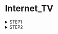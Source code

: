 # Internet_TV
<details><summary>STEP1</summary> 

| カラム名 | データ型 | NULL | キー | 初期値 | AUTO INCREMENT |
| --- | --- | --- | --- | --- | --- |
| id | bigint(20) | | PRIMARY |  | YES |
| name | varchar(100) |  |  |  |  |

テーブル2：programs

| カラム名 | データ型 | NULL | キー | 初期値 | AUTO INCREMENT |
| --- | --- | --- | --- | --- | --- |
| id | bigint(20) |  | PRIMARY |  | YES |
| title | varchar(100) |  |  |  |  |
| description | text | Yes |  |  |  |

テーブル3：genres

| カラム名 | データ型 | NULL | キー | 初期値 | AUTO INCREMENT |
| --- | --- | --- | --- | --- | --- |
| id | bigint(20) |  | PRIMARY |  | YES |
| name | varchar(100) |  |  |  |  |

テーブル4：program_genres

| カラム名 | データ型 | NULL | キー | 初期値 | AUTO INCREMENT |
| --- | --- | --- | --- | --- | --- |
| program_id | bigint(20) | | PRIMARY |  |  |
| genre_id | bigint(20) | | PRIMARY |  |  |

テーブル5：seasons

| カラム名 | データ型 | NULL | キー | 初期値 | AUTO INCREMENT |
| --- | --- | --- | --- | --- | --- |
| id | bigint(20) | | PRIMARY |  | YES |
| program_id | bigint(20) | | INDEX |  |  |
| number | int(11) | |  |  |  |

テーブル6：episodes

| カラム名 | データ型 | NULL | キー | 初期値 | AUTO INCREMENT |
| --- | --- | --- | --- | --- | --- |
| id | bigint(20) | | PRIMARY |  | YES |
| season_id | bigint(20) | Yes | INDEX |  |  |
| number | int(11) | Yes |  |  |  |
| title | varchar(100) | |  |  |  |
| description | text | Yes |  |  |  |
| duration | int(11) | |  |  |  |
| release_date | date | |  |  |  |
| view_count | bigint(20) | |  | 0 |  |

テーブル7：broadcasts

| カラム名 | データ型 | NULL | キー | 初期値 | AUTO INCREMENT |
| --- | --- | --- | --- | --- | --- |
| id | bigint(20) | | PRIMARY |  | YES |
| channel_id | bigint(20) | | INDEX |  |  |
| episode_id | bigint(20) | | INDEX |  |  |
| broadcast_time | datetime | |  |  |  |

## 外部キー制約、ユニークキー制約に関して

- テーブル：program_genres
  - 外部キー制約：program_id に対して、programs テーブルの id カラムから設定
  - 外部キー制約：genre_id に対して、genres テーブルの id カラムから設定
- テーブル：seasons
  - 外部キー制約：program_id に対して、programs テーブルの id カラムから設定
- テーブル：episodes
  - 外部キー制約：season_id に対して、seasons テーブルの id カラムから設定
- テーブル：broadcasts
  - 外部キー制約：channel_id に対して、channels テーブルの id カラムから設定
  - 外部キー制約：episode_id に対して、episodes テーブルの id カラムから設定
</details>

<details><summary>STEP2</summary>
1.データベースの構築
  
・MySQL始動後下記コードにて新規データベースを作成、今回はinternet_TVというデータベースを作成
  
```
CREATE DATABASE internet_TV;
```
  
2.ステップ1で設計したテーブルを構築
  
・下記コードにて使用するデータベースの選択
  
```
USE internet_TV;
```
  
<details><summary>テーブル構築のSQL文</summary>
  
```
CREATE TABLE channels (
id INT AUTO_INCREMENT PRIMARY KEY,
name VARCHAR(50) NOT NULL
);

CREATE TABLE programs (
id INT AUTO_INCREMENT PRIMARY KEY,
title VARCHAR(100) NOT NULL,
detail TEXT,
program_length INT NOT NULL
);

CREATE TABLE genres (
id INT AUTO_INCREMENT PRIMARY KEY,
genre_name VARCHAR(50) NOT NULL
);

CREATE TABLE program_genres (
id INT AUTO_INCREMENT PRIMARY KEY,
program_id INT NOT NULL,
genre_id INT NOT NULL,
FOREIGN KEY (program_id) REFERENCES programs(id),
FOREIGN KEY (genre_id) REFERENCES genres(id)
);

CREATE TABLE seasons (
id INT AUTO_INCREMENT PRIMARY KEY,
program_id INT NOT NULL,
season_number INT NOT NULL,
FOREIGN KEY (program_id) REFERENCES programs(id)
);

CREATE TABLE episodes (
id INT AUTO_INCREMENT PRIMARY KEY,
season_id INT NOT NULL,
episode_number INT,
title VARCHAR(100) NOT NULL,
detail TEXT,
duration INT NOT NULL,
release_date DATE NOT NULL,
view_count INT NOT NULL DEFAULT 0,
FOREIGN KEY (season_id) REFERENCES seasons(id)
);

CREATE TABLE broadcasts (
id INT AUTO_INCREMENT PRIMARY KEY,
channel_id INT NOT NULL,
episode_id INT NOT NULL,
broadcast_time DATETIME NOT NULL,
view_count INT NOT NULL DEFAULT 0,
FOREIGN KEY (channel_id) REFERENCES channels(id),
FOREIGN KEY (episode_id) REFERENCES episodes(id)
);
    
```

</details>
  
3.サンプルデータの挿入
  <details><summary>鬼滅の刃とゲーム・オブ・スローンズに侵されたサンプル例</summary>
    
```
    
-- channelsテーブルにデータを挿入
INSERT INTO channels (name) VALUES ('ドラマ1'), ('ドラマ2'), ('アニメ1'), ('アニメ2'), ('スポーツ'), ('ペット');

-- genresテーブルにデータを挿入
INSERT INTO genres (genre_name) VALUES ('アニメ'), ('映画'), ('ドラマ'), ('ニュース');

-- programsテーブルにデータを挿入
INSERT INTO programs (title, detail, program_length) VALUES 
('鬼滅の刃', '人間の血を飲む“鬼”と、それを狩る“鬼狩り”の戦いを描くアクションアニメ', 24),
('ゲーム・オブ・スローンズ', '七王国と呼ばれる地域を舞台に、数々の名家が玉座を巡って争うファンタジードラマ', 60);

-- program_genresテーブルにデータを挿入
INSERT INTO program_genres (program_id, genre_id) VALUES 
(1, 1),  -- 鬼滅の刃はアニメジャンルに属する
(2, 3);  -- ゲーム・オブ・スローンズはドラマジャンルに属する

-- seasonsテーブルにデータを挿入
INSERT INTO seasons (program_id, season_number) VALUES 
(1, 1),  -- 鬼滅の刃のシーズン1
(2, 1);  -- ゲーム・オブ・スローンズのシーズン1

-- episodesテーブルにデータを挿入
INSERT INTO episodes (season_id, episode_number, title, detail, duration, release_date, view_count) VALUES 
(1, 1, '鬼滅の刃 第1話', '竈門炭治郎の日常と家族との絆を描く', 24, '2021-04-01', 10000),
(1, 2, '鬼滅の刃 第2話', '鬼に襲われた炭治郎の運命が動き出す', 24, '2021-04-08', 9500),
(2, 1, 'ゲーム・オブ・スローンズ 第1話', 'ウィンターフェルの大公エド・スタークの日常とその運命が描かれる', 60, '2011-04-17', 22000);

-- broadcastsテーブルにデータを挿入
INSERT INTO broadcasts (channel_id, episode_id, broadcast_time, view_count) VALUES 
(1, 1, '2023-05-01 20
    
```
    
4.クエリ

<details><summary>STEP3</summary>
</details>
  


  

  

  
  

